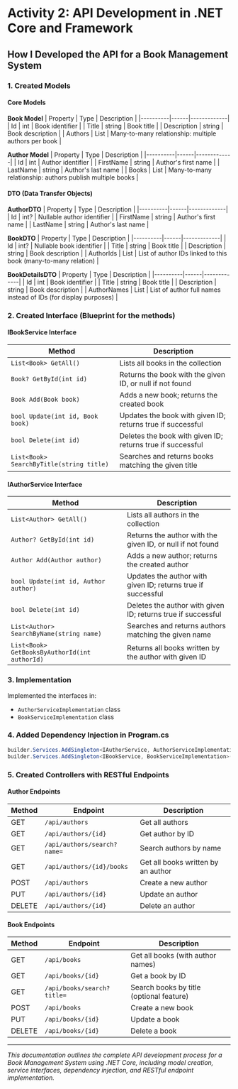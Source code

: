 # Activity 2: API Development in .NET Core and Framework

## How I Developed the API for a Book Management System

### 1. Created Models

#### Core Models

**Book Model**
| Property | Type | Description |
|----------|------|-------------|
| Id | int | Book identifier |
| Title | string | Book title |
| Description | string | Book description |
| Authors | List | Many-to-many relationship: multiple authors per book |

**Author Model**
| Property | Type | Description |
|----------|------|-------------|
| Id | int | Author identifier |
| FirstName | string | Author's first name |
| LastName | string | Author's last name |
| Books | List | Many-to-many relationship: authors publish multiple books |

#### DTO (Data Transfer Objects)

**AuthorDTO**
| Property | Type | Description |
|----------|------|-------------|
| Id | int? | Nullable author identifier |
| FirstName | string | Author's first name |
| LastName | string | Author's last name |

**BookDTO**
| Property | Type | Description |
|----------|------|-------------|
| Id | int? | Nullable book identifier |
| Title | string | Book title |
| Description | string | Book description |
| AuthorIds | List<int> | List of author IDs linked to this book (many-to-many relation) |

**BookDetailsDTO**
| Property | Type | Description |
|----------|------|-------------|
| Id | int | Book identifier |
| Title | string | Book title |
| Description | string | Book description |
| AuthorNames | List<string> | List of author full names instead of IDs (for display purposes) |

### 2. Created Interface (Blueprint for the methods)

#### IBookService Interface

| Method | Description |
|--------|-------------|
| `List<Book> GetAll()` | Lists all books in the collection |
| `Book? GetById(int id)` | Returns the book with the given ID, or null if not found |
| `Book Add(Book book)` | Adds a new book; returns the created book |
| `bool Update(int id, Book book)` | Updates the book with given ID; returns true if successful |
| `bool Delete(int id)` | Deletes the book with given ID; returns true if successful |
| `List<Book> SearchByTitle(string title)` | Searches and returns books matching the given title |

#### IAuthorService Interface

| Method | Description |
|--------|-------------|
| `List<Author> GetAll()` | Lists all authors in the collection |
| `Author? GetById(int id)` | Returns the author with the given ID, or null if not found |
| `Author Add(Author author)` | Adds a new author; returns the created author |
| `bool Update(int id, Author author)` | Updates the author with given ID; returns true if successful |
| `bool Delete(int id)` | Deletes the author with given ID; returns true if successful |
| `List<Author> SearchByName(string name)` | Searches and returns authors matching the given name |
| `List<Book> GetBooksByAuthorId(int authorId)` | Returns all books written by the author with given ID |

### 3. Implementation

Implemented the interfaces in:
- `AuthorServiceImplementation` class
- `BookServiceImplementation` class

### 4. Added Dependency Injection in Program.cs

```csharp
builder.Services.AddSingleton<IAuthorService, AuthorServiceImplementation>();
builder.Services.AddSingleton<IBookService, BookServiceImplementation>();
```

### 5. Created Controllers with RESTful Endpoints

#### Author Endpoints

| Method | Endpoint | Description |
|--------|----------|-------------|
| GET | `/api/authors` | Get all authors |
| GET | `/api/authors/{id}` | Get author by ID |
| GET | `/api/authors/search?name=` | Search authors by name |
| GET | `/api/authors/{id}/books` | Get all books written by an author |
| POST | `/api/authors` | Create a new author |
| PUT | `/api/authors/{id}` | Update an author |
| DELETE | `/api/authors/{id}` | Delete an author |

#### Book Endpoints

| Method | Endpoint | Description |
|--------|----------|-------------|
| GET | `/api/books` | Get all books (with author names) |
| GET | `/api/books/{id}` | Get a book by ID |
| GET | `/api/books/search?title=` | Search books by title (optional feature) |
| POST | `/api/books` | Create a new book |
| PUT | `/api/books/{id}` | Update a book |
| DELETE | `/api/books/{id}` | Delete a book |

---

*This documentation outlines the complete API development process for a Book Management System using .NET Core, including model creation, service interfaces, dependency injection, and RESTful endpoint implementation.*

